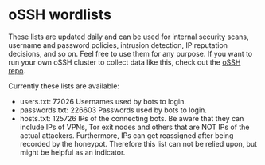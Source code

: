 # oSSH wordlists
These lists are updated daily and can be used for internal security scans, username and password policies, intrusion detection, IP reputation decisions, and so on. Feel free to use them for any purpose. If you want to run your own oSSH cluster to collect data like this, check out the [oSSH repo](https://github.com/toxyl/ossh).  

Currently these lists are available:  
- users.txt: 72026                                                                                                                                                                                                                                                                                                                                                                Usernames used by bots to login. 
- passwords.txt: 226603                                                                                                                                                                                                                                                                                                                                                                Passwords used by bots to login. 
- hosts.txt: 125726                                                                                                                                                                                                                                                                                                                                                                IPs of the connecting bots. Be aware that they can include IPs of VPNs, Tor exit nodes and others that are NOT IPs of the actual attackers. Furthermore, IPs can get reassigned after being recorded by the honeypot. Therefore this list can not be relied upon, but might be helpful as an indicator.
